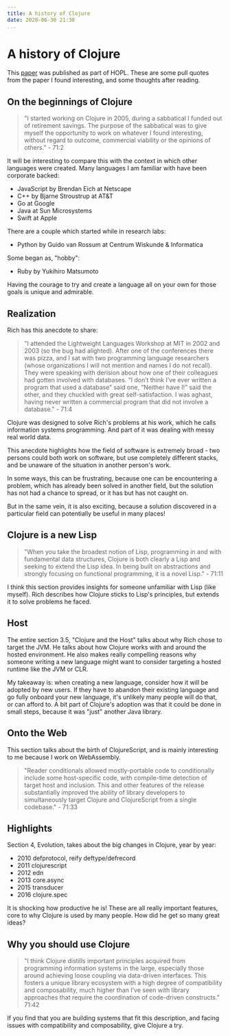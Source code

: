 ```yaml
---
title: A history of Clojure
date: 2020-06-30 21:30
...
```


# A history of Clojure

This [paper](https://dl.acm.org/doi/abs/10.1145/3386321) was published as part of HOPL. These are some pull quotes from the paper I found interesting, and some thoughts after reading.

## On the beginnings of Clojure

> "I started working on Clojure in 2005, during a sabbatical I funded out of retirement savings.
> The purpose of the sabbatical was to give myself the opportunity to work on whatever I found
> interesting, without regard to outcome, commercial viability or the opinions of others." - 71:2

It will be interesting to compare this with the context in which other languages were created. Many languages I am familiar with have been corporate backed:

- JavaScript by Brendan Eich at Netscape
- C++ by Bjarne Stroustrup at AT&T
- Go at Google
- Java at Sun Microsystems
- Swift at Apple

There are a couple which started while in research labs:

- Python by Guido van Rossum at Centrum Wiskunde & Informatica

Some began as, "hobby":

- Ruby by Yukihiro Matsumoto

Having the courage to try and create a language all on your own for those goals is unique and admirable.

## Realization

Rich has this anecdote to share:

> "I attended the Lightweight Languages Workshop at MIT in 2002 and 2003 (so the bug had alighted).
> After one of the conferences there was pizza, and I sat with two programming language researchers
> (whose organizations I will not mention and names I do not recall). They were speaking with
> derision about how one of their colleagues had gotten involved with databases. “I don’t think I’ve
> ever written a program that used a database” said one, “Neither have I!” said the other, and they
> chuckled with great self-satisfaction. I was aghast, having never written a commercial program
> that did not involve a database." - 71:4

Clojure was designed to solve Rich's problems at his work, which he calls information systems programming. And part of it was dealing with messy real world data.

This anecdote highlights how the field of software is extremely broad - two persons could both work on software, but use completely different stacks, and be unaware of the situation in another person's work.

In some ways, this can be frustrating, because one can be encountering a problem, which has already been solved in another field, but the solution has not had a chance to spread, or it has but has not caught on.

But in the same vein, it is also exciting, because a solution discovered in a particular field can potentially be useful in many places!

## Clojure is a new Lisp

> "When you take the broadest notion of Lisp, programming in and with fundamental
> data structures, Clojure is both clearly a Lisp and seeking to extend the Lisp idea. In being built on
> abstractions and strongly focusing on functional programming, it is a novel Lisp." - 71:11

I think this section provides insights for someone unfamiliar with Lisp (like myself). Rich describes how Clojure sticks to Lisp's principles, but extends it to solve problems he faced.

## Host

The entire section 3.5, "Clojure and the Host" talks about why Rich chose to target the JVM. He talks about how Clojure works with and around the hosted environment. He also makes really compelling reasons why someone writing a new language might want to consider targeting a hosted runtime like the JVM or CLR.

My takeaway is: when creating a new language, consider how it will be adopted by new users. If they have to abandon their existing language and go fully onboard your new language, it's unlikely many people will do that, or can afford to. A bit part of Clojure's adoption was that it could be done in small steps, because it was "just" another Java library.

## Onto the Web

This section talks about the birth of ClojureScript, and is mainly interesting to me because I work on WebAssembly.

> "Reader conditionals allowed mostly-portable code
> to conditionally include some host-specific code, with compile-time detection of target host and
> inclusion. This and other features of the release substantially improved the ability of library
> developers to simultaneously target Clojure and ClojureScript from a single codebase." - 71:33

## Highlights

Section 4, Evolution, takes about the big changes in Clojure, year by year:

- 2010 defprotocol, reify deftype/defrecord
- 2011 clojurescript
- 2012 edn
- 2013 core.async
- 2015 transducer
- 2016 clojure.spec

It is shocking how productive he is! These are all really important features, core to why Clojure is used by many people. How did he get so many great ideas?

## Why you should use Clojure

> "I think Clojure distills important principles acquired from programming information systems in
> the large, especially those around achieving loose coupling via data-driven interfaces. This fosters
> a unique library ecosystem with a high degree of compatibility and composability, much higher
> than I’ve seen with library approaches that require the coordination of code-driven constructs." 71:42

If you find that you are building systems that fit this description, and facing issues with compatibility and composability, give Clojure a try.

